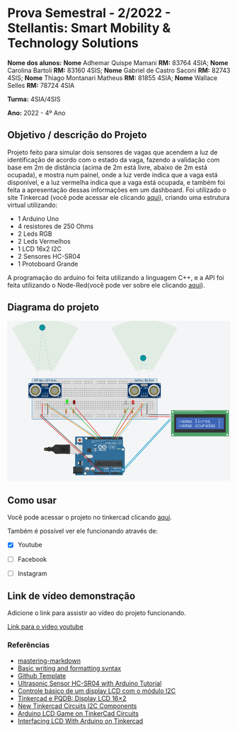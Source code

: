 # Prova Semestral - 2/2022 - Stellantis: Smart Mobility & Technology Solutions

**Nome dos alunos:** 
**Nome** Adhemar Quispe Mamani **RM:** 83764 4SIA;
**Nome** Carolina Bartoli **RM:** 83160 4SIS;
**Nome** Gabriel de Castro Saconi **RM:** 82743 4SIS;
**Nome** Thiago Montanari Matheus **RM:** 81855 4SIA;
**Nome** Wallace Selles **RM:** 78724 4SIA


**Turma:** 4SIA/4SIS

**Ano:** 2022 - 4º Ano

## Objetivo / descrição do Projeto

Projeto feito para simular dois sensores de vagas que acendem a luz de identificação de acordo com o estado da vaga, fazendo a validação com base em 2m de distância (acima de 2m está livre, abaixo de 2m está ocupada), e mostra num painel, onde a luz verde indica que a vaga está disponível, e a luz vermelha indica que a vaga está ocupada, e também foi feita a apresentação dessas informações em um dashboard. Foi utilizado o site Tinkercad (você pode acessar ele clicando [aqui](https://www.tinkercad.com)), criando uma estrutura virtual utilizando:
- 1 Arduino Uno
- 4 resistores de 250 Ohms
- 2 Leds RGB
- 2 Leds Vermelhos
- 1 LCD 16x2 I2C
- 2 Sensores HC-SR04
- 1 Protoboard Grande

A programação do arduino foi feita utilizando a linguagem C++, e a API foi feita utilizando o Node-Red(você pode ver sobre ele clicando [aqui](https://nodered.org)).


## Diagrama do projeto 

<img src="/img_prototipo.png" width="550">



## Como usar 

Você pode acessar o projeto no tinkercad clicando [aqui](https://www.tinkercad.com/things/lqPDxzQiHAm?sharecode=IMzzlSafNAZPvJlqMJfnPCs7K7grnNGJCrBE_NXXqv4).

Também é possível ver ele funcionando através de:

- [x] Youtube
- [ ] Facebook 
- [ ] Instagram


## Link de vídeo demonstração

Adicione o link para assistir ao vídeo do projeto funcionando.

[Link para o video youtube](https://www.youtube.com/watch?v=FRETQ4nNp50)


### Referências 

* [mastering-markdown](https://guides.github.com/features/mastering-markdown/)
* [Basic writing and formatting syntax](https://docs.github.com/en/github/writing-on-github/getting-started-with-writing-and-formatting-on-github/basic-writing-and-formatting-syntax)
* [Github Template](https://github.com/arnaldojr/templatenac)
* [Ultrasonic Sensor HC-SR04 with Arduino Tutorial](https://create.arduino.cc/projecthub/abdularbi17/ultrasonic-sensor-hc-sr04-with-arduino-tutorial-327ff6)
* [Controle básico de um display LCD com o módulo I2C](http://www.squids.com.br/arduino/index.php/projetos-arduino/projetos-squids/basico/183-projeto-48-como-controlar-um-display-lcd-com-o-modulo-i2c)
* [Tinkercad e PQDB: Display LCD 16×2](https://embarcados.com.br/tinkercad-e-pqdb-display-lcd/)
* [New Tinkercad Circuits I2C Components](https://www.tinkercad.com/blog/i2c-components)
* [Arduino LCD Game on TinkerCad Circuits](https://create.arduino.cc/projecthub/AnniBot/arduino-lcd-game-on-tinkercad-circuits-546c1e)
* [Interfacing LCD With Arduino on Tinkercad](https://www.instructables.com/Interfacing-LCD-With-Arduino-on-Tinkercad/)
